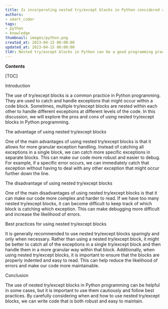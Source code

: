 ```yaml
---
title: Is incorporating nested try/except blocks in Python considered a favorable programming approach?
authors:
- smart_coder
tags:
- python
- knowledge
thumbnail: images/python.png
created_at: 2023-04-15 00:00:00
updated_at: 2023-04-15 00:00:00
tldr: Nested try/except blocks in Python can be a good programming practice under certain circumstances, such as when you need to handle different types of exceptions in different ways within the same function or block of code.
---
```


**Contents**

[TOC]

Introduction

The use of try/except blocks is a common practice in Python programming. They are used to catch and handle exceptions that might occur within a code block. Sometimes, multiple try/except blocks are nested within each other to handle different exceptions at different levels of the code. In this discussion, we will explore the pros and cons of using nested try/except blocks in Python programming.

The advantage of using nested try/except blocks

One of the main advantages of using nested try/except blocks is that it allows for more granular exception handling. Instead of catching all exceptions in a single block, we can catch more specific exceptions in separate blocks. This can make our code more robust and easier to debug. For example, if a specific error occurs, we can immediately catch that exception without having to deal with any other exception that might occur further down the line.

The disadvantage of using nested try/except blocks

One of the main disadvantages of using nested try/except blocks is that it can make our code more complex and harder to read. If we have too many nested try/except blocks, it can become difficult to keep track of which block is catching which exception. This can make debugging more difficult and increase the likelihood of errors.

Best practices for using nested try/except blocks

It is generally recommended to use nested try/except blocks sparingly and only when necessary. Rather than using a nested try/except block, it might be better to catch all of the exceptions in a single try/except block and then handle them in a more granular way within that block. Additionally, when using nested try/except blocks, it is important to ensure that the blocks are properly indented and easy to read. This can help reduce the likelihood of errors and make our code more maintainable.

Conclusion

The use of nested try/except blocks in Python programming can be helpful in some cases, but it is important to use them cautiously and follow best practices. By carefully considering when and how to use nested try/except blocks, we can write code that is both robust and easy to maintain.
